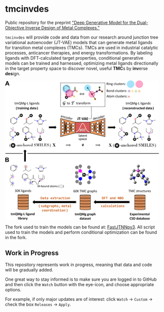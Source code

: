 # tmcinvdes

Public repository for the preprint ["Deep Generative Model for the Dual-Objective Inverse Design of Metal Complexes."](https://doi.org/10.26434/chemrxiv-2024-mzs7b)

`tmcinvdes` will provide code and data from our research around junction tree variational autoencoder (JT-VAE) models that can generate metal ligands for transition metal complexes (TMCs). TMCs are used in industrial catalytic processes, anticancer therapies, and energy transformations. By labeling ligands with DFT-calculated target properties, conditional generative models can be trained and harnessed, optimizing metal ligands directionally in the target property space to discover novel, useful **TMC**s by **inv**erse **des**ign.

<img align="center" src="concept_overview.png" alt="Inverse Design of Metal Complexes" width="800"/>

The fork used to train the models can be found at: [FastJTNNpy3](https://github.com/Strandgaard96/FastJTNNpy3). All script used to train the models and perform conditional optimization can be found in the fork.

## Work in Progress

This repository represents work in progress, meaning that data and code will be gradually added.

One great way to stay informed is to make sure you are logged in to GitHub and then click the `Watch` button with the eye-icon, and choose appropriate options.

For example, if only major updates are of interest: click `Watch` -> `Custom` -> check the box `Releases` -> `Apply`.
